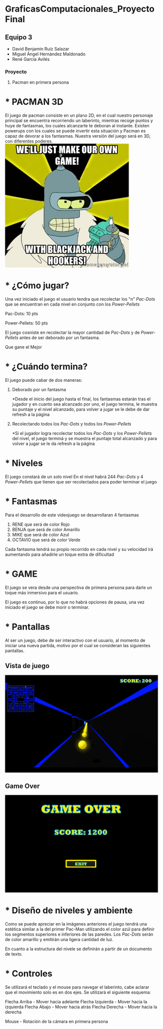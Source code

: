 # GraficasComputacionales_ProyectoFinal
## Equipo 3
* David Benjamin Ruíz Salazar
* Miguel Ángel Hernández Maldonado
* René García Avilés 

### Proyecto 
1. Pacman en primera persona 
  
# * PACMAN 3D

El juego de pacman consiste en un plano 2D, en el cual nuestro personaje principal se encuentra recorriendo un laberinto, mientras recoge puntos y huye de fantasmas, los cuales 
alcanzarte te deboran al instante. Existen powerups con los cuales se puede invertir esta situación y Pacman es capaz de devorar a los fantasmas. 
Nuestra versión del juego será en 3D, con diferentes poderes. 
![Meme](/img/imgReadMe/blackh.jpg)

# * ¿Cómo jugar?

Una vez iniciado el juego el usuario tendra que recolectar los "n" _Pac-Dots_ que se encuentran en cada nivel en conjunto con los _Power-Pellets_ 

  Pac-Dots: 10 pts
  
  Power-Pellets: 50 pts
  
El juego cosniste en recolectar la mayor cantidad de _Pac-Dots_ y de _Power-Pellets_ antes de ser deborado por un fantasma.

Que gane el Mejor

# * ¿Cuándo termina?
El juego puede cabar de dos maneras:
1. Deborado por un fantasma

    *Desde el inicio del juego hasta el final, los fantasmas estarán tras el jugador y en cuanto sea alcanzado por uno, el juego termina, le muestra su puntaje y el nivel alcanzado, para volver a jugar se le debe de dar refresh a la página
2. Recolectando todos los _Pac-Dots_ y todos los _Power-Pellets_

    *Si el jugador logra recolectar todos los _Pac-Dots_ y los _Power-Pellets_ del nivel, el juego terminá y se muestra el puntaje total alcanzado y para volver a jugar se le da refresh a la página

# * Niveles
El juego constará de un solo nivel
En el nivel habrá 244 _Pac-Dots_ y 4 _Power-Pellets_ que tienen que ser recolectados para poder terminar el juego

# * Fantasmas
Para el desarrollo de este videojuego se desarrollaran 4 fantasmas
  1. RENE que será de color Rojo
  2. BENJA que será de color Amarillo
  3. MIKE que será de color Azul
  4. OCTAVIO que será de color Verde

Cada fantasma tendrá su propío recorrido en cada nivel y su velocidad irá aumentando para añadirle un toque extra de dificultad

# * GAME
El juego se vera desde una perspectiva de primera persona para darle un toque más inmersivo para el usuario.

El juego es continuo, por lo que no habrá opciones de pausa, una vez iniciado el juego se debe morir o terminar.

# * Pantallas

Al ser un juego, debe de ser interactivo con el usuario, al momento de iniciar una nueva partida, motivo por el cual se consideran las siguientes pantallas. 

## Vista de juego
![GameView](/img/imgReadMe/GameView.png)
## Game Over
![GameOver](/img/imgReadMe/GameOver.png)

# * Diseño de niveles y ambiente

Como se puede apreciar en la imágenes anteriores el juego tendrá una estética similar a la del primer Pac-Man utilizando el color azúl para definir los segmentos superiores e inferiores de las paredes. Los _Pac-Dots_ serán de color amarillo y emitirán una ligera cantidad de luz.

En cuanto a la estructura del nivele se definirán a partir de un documento de texto.

# * Controles

Se utilizará el teclado y el mouse para navegar el laberinto, cabe aclarar que el movimiento solo es en dos ejes.
Se utilizará el siguiente esquema:

Flecha Arriba - Mover hacia adelante
Flecha Izquierda - Mover hacia la izquierda
Flecha Abajo - Mover hacia atrás
Flecha Derecha - Mover hacia la derecha

Mouse - Rotación de la cámara en primera persona




